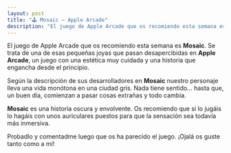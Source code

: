 ```yaml
---
layout: post
title: "🕹 Mosaic — Apple Arcade"
description: "El juego de Apple Arcade que os recomiendo esta semana es Mosaic."
---
```


El juego de Apple Arcade que os recomiendo esta semana es **Mosaic**. Se trata de una de esas pequeñas joyas que pasan desapercibidas en **Apple Arcade**, un juego con una estética muy cuidada y una historia que engancha desde el principio.

Según la descripción de sus desarrolladores en **Mosaic** nuestro personaje lleva una vida monótona en una ciudad gris. Nada tiene sentido… hasta que, un buen día, comienzan a pasar cosas extrañas y todo cambia.

**Mosaic** es una historia oscura y envolvente. Os recomiendo que si lo jugáis lo hagáis con unos auriculares puestos para que la sensación sea todavía más inmersiva.

Probadlo y comentadme luego que os ha parecido el juego. ¡Ojalá os guste tanto como a mí!
